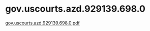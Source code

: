 # gov.uscourts.azd.929139.698.0

[gov.uscourts.azd.929139.698.0.pdf](gov%20uscourts%20azd%20929139%20698%200%20993f980504e14a22b29cf400b2b75f75/gov.uscourts.azd.929139.698.0.pdf)
